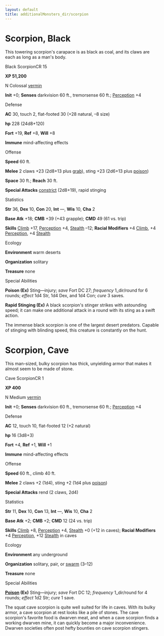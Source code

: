 ```yaml
---
layout: default
title: additionalMonsters_dir/scorpion
---
```

# Scorpion, Black 

This towering scorpion's carapace is as black as coal, and its claws are each as long as a man's body.

Black ScorpionCR 15

**XP 51,200**

N Colossal [vermin](../monsters_dir/creatureTypes#_vermin)

**Init** +0; **Senses** darkvision 60 ft., tremorsense 60 ft.; [Perception](../additionalMonsters_dir/../skills_dir/perception#_perception) +4

Defense

**AC** 30, touch 2, flat-footed 30 (+28 natural, –8 size)

**hp** 228 (24d8+120)

**Fort** +19, **Ref** +8, **Will** +8

**Immune** mind-affecting effects

Offense

**Speed** 60 ft.

**Melee** 2 claws +23 (2d8+13 plus [grab](../monsters_dir/universalMonsterRules#_grab)), sting +23 (2d6+13 plus [poison](../monsters_dir/universalMonsterRules#_poison-(ex-or-su)))

**Space** 30 ft.; **Reach** 30 ft.

**Special Attacks** [constrict](../monsters_dir/universalMonsterRules#_constrict) (2d8+19), rapid stinging

Statistics

**Str** 36, **Dex** 10, **Con** 20, **Int** —, **Wis** 10, **Cha** 2

**Base Atk** +18; **CMB** +39 (+43 grapple); **CMD** 49 (61 vs. trip)

**Skills** [Climb](../additionalMonsters_dir/../skills_dir/climb#_climb) +17, [Perception](../additionalMonsters_dir/../skills_dir/perception#_perception) +4, [Stealth](../additionalMonsters_dir/../skills_dir/stealth#_stealth) –12; **Racial Modifiers** +4 [Climb](../additionalMonsters_dir/../skills_dir/climb#_climb), +4 [Perception](../additionalMonsters_dir/../skills_dir/perception#_perception), +4 [Stealth](../additionalMonsters_dir/../skills_dir/stealth#_stealth)

Ecology

**Environment** warm deserts

**Organization** solitary

**Treasure** none

Special Abilities

**Poison (Ex)** Sting—injury; _save_ Fort DC 27; _frequency_ 1_dir/round for 6 rounds; _effect_ 1d4 Str, 1d4 Dex, and 1d4 Con; _cure_ 3 saves.

**Rapid Stinging (Ex)** A black scorpion's stinger strikes with astounding speed; it can make one additional attack in a round with its sting as a swift action.

The immense black scorpion is one of the largest desert predators. Capable of stinging with blinding speed, this creature is constantly on the hunt.

# Scorpion, Cave

This man-sized, bulky scorpion has thick, unyielding armor that makes it almost seem to be made of stone.

Cave ScorpionCR 1

**XP 400**

N Medium [vermin](../monsters_dir/creatureTypes#_vermin)

**Init** +0; **Senses** darkvision 60 ft., tremorsense 60 ft.; [Perception](../additionalMonsters_dir/../skills_dir/perception#_perception) +4

Defense

**AC** 12, touch 10, flat-footed 12 (+2 natural)

**hp** 16 (3d8+3)

**Fort** +4, **Ref** +1, **Will** +1

**Immune** mind-affecting effects

Offense

**Speed** 60 ft., climb 40 ft.

**Melee** 2 claws +2 (1d4), sting +2 (1d4 plus [poison](../monsters_dir/universalMonsterRules#_poison-(ex-or-su)))

**Special Attacks** rend (2 claws, 2d4)

Statistics

**Str** 11, **Dex** 10, **Con** 13, **Int** —, **Wis** 10, **Cha** 2

**Base Atk** +2; **CMB** +2; **CMD** 12 (24 vs. trip)

**Skills** [Climb](../additionalMonsters_dir/../skills_dir/climb#_climb) +8, [Perception](../additionalMonsters_dir/../skills_dir/perception#_perception) +4, [Stealth](../additionalMonsters_dir/../skills_dir/stealth#_stealth) +0 (+12 in caves); **Racial Modifiers** +4 [Perception](../additionalMonsters_dir/../skills_dir/perception#_perception), +12 [Stealth](../additionalMonsters_dir/../skills_dir/stealth#_stealth) in caves

Ecology

**Environment** any underground

**Organization** solitary, pair, or [swarm](../monsters_dir/creatureTypes#_swarm-subtype) (3–12)

**Treasure** none

Special Abilities

**[Poison](../monsters_dir/universalMonsterRules#_poison-(ex-or-su)) (Ex)** Sting—injury; _save_ Fort DC 12; _frequency_ 1_dir/round for 4 rounds; _effect_ 1d2 Str; _cure_ 1 save.

The squat cave scorpion is quite well suited for life in caves. With its bulky armor, a cave scorpion at rest looks like a pile of stones. The cave scorpion's favorite food is dwarven meat, and when a cave scorpion finds a working dwarven mine, it can quickly become a major inconvenience. Dwarven societies often post hefty bounties on cave scorpion stingers.

